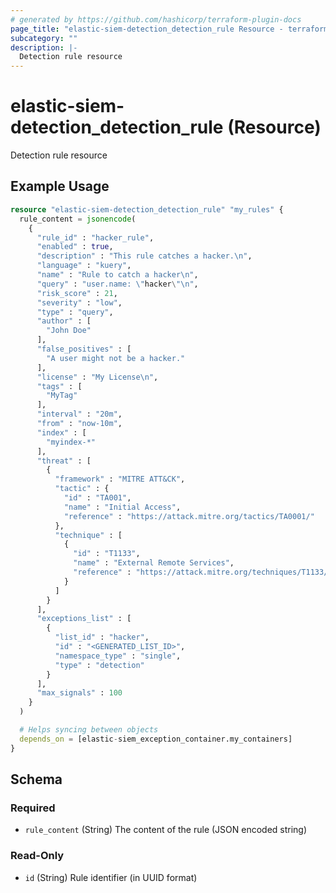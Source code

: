 ```yaml
---
# generated by https://github.com/hashicorp/terraform-plugin-docs
page_title: "elastic-siem-detection_detection_rule Resource - terraform-provider-elastic-siem-detection"
subcategory: ""
description: |-
  Detection rule resource
---
```


# elastic-siem-detection_detection_rule (Resource)

Detection rule resource

## Example Usage

```terraform
resource "elastic-siem-detection_detection_rule" "my_rules" {
  rule_content = jsonencode(
    {
      "rule_id" : "hacker_rule",
      "enabled" : true,
      "description" : "This rule catches a hacker.\n",
      "language" : "kuery",
      "name" : "Rule to catch a hacker\n",
      "query" : "user.name: \"hacker\"\n",
      "risk_score" : 21,
      "severity" : "low",
      "type" : "query",
      "author" : [
        "John Doe"
      ],
      "false_positives" : [
        "A user might not be a hacker."
      ],
      "license" : "My License\n",
      "tags" : [
        "MyTag"
      ],
      "interval" : "20m",
      "from" : "now-10m",
      "index" : [
        "myindex-*"
      ],
      "threat" : [
        {
          "framework" : "MITRE ATT&CK",
          "tactic" : {
            "id" : "TA001",
            "name" : "Initial Access",
            "reference" : "https://attack.mitre.org/tactics/TA0001/"
          },
          "technique" : [
            {
              "id" : "T1133",
              "name" : "External Remote Services",
              "reference" : "https://attack.mitre.org/techniques/T1133/"
            }
          ]
        }
      ],
      "exceptions_list" : [
        {
          "list_id" : "hacker",
          "id" : "<GENERATED_LIST_ID>",
          "namespace_type" : "single",
          "type" : "detection"
        }
      ],
      "max_signals" : 100
    }
  )

  # Helps syncing between objects
  depends_on = [elastic-siem_exception_container.my_containers]
}
```

<!-- schema generated by tfplugindocs -->
## Schema

### Required

- `rule_content` (String) The content of the rule (JSON encoded string)

### Read-Only

- `id` (String) Rule identifier (in UUID format)


